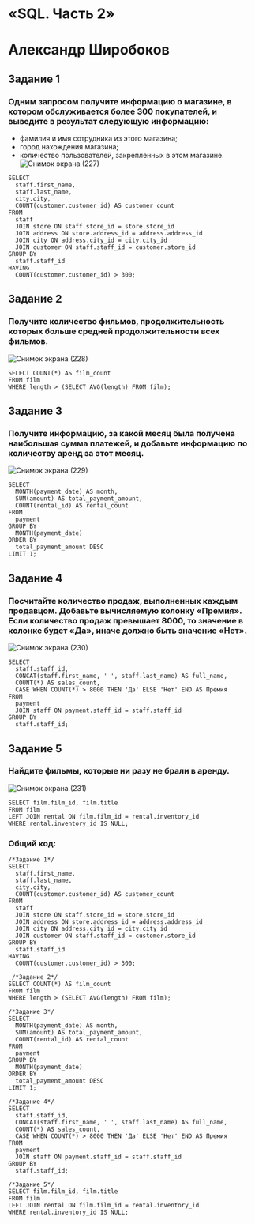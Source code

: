 # «SQL. Часть 2»
# Александр Широбоков
## Задание 1
### Одним запросом получите информацию о магазине, в котором обслуживается более 300 покупателей, и выведите в результат следующую информацию:
 - фамилия и имя сотрудника из этого магазина;
 - город нахождения магазина;
 - количество пользователей, закреплённых в этом магазине.
![Снимок экрана (227)](https://github.com/AleksandrShirobokov/SQL.-2/assets/69298696/8b3165ce-f001-401d-a986-04b0e34a9bb1)
```
SELECT
  staff.first_name,
  staff.last_name,
  city.city,
  COUNT(customer.customer_id) AS customer_count
FROM
  staff
  JOIN store ON staff.store_id = store.store_id
  JOIN address ON store.address_id = address.address_id
  JOIN city ON address.city_id = city.city_id
  JOIN customer ON staff.staff_id = customer.store_id
GROUP BY
  staff.staff_id
HAVING
  COUNT(customer.customer_id) > 300;
```
## Задание 2
### Получите количество фильмов, продолжительность которых больше средней продолжительности всех фильмов.
![Снимок экрана (228)](https://github.com/AleksandrShirobokov/SQL.-2/assets/69298696/51e175a8-4e78-413e-8b24-04feead189a8)
```
SELECT COUNT(*) AS film_count
FROM film
WHERE length > (SELECT AVG(length) FROM film);
```
## Задание 3
### Получите информацию, за какой месяц была получена наибольшая сумма платежей, и добавьте информацию по количеству аренд за этот месяц.
![Снимок экрана (229)](https://github.com/AleksandrShirobokov/SQL.-2/assets/69298696/5a3b2f08-d9dd-44b0-a8cf-b0c4911fb5e9)
```
SELECT
  MONTH(payment_date) AS month,
  SUM(amount) AS total_payment_amount,
  COUNT(rental_id) AS rental_count
FROM
  payment
GROUP BY
  MONTH(payment_date)
ORDER BY
  total_payment_amount DESC
LIMIT 1;
```
## Задание 4
### Посчитайте количество продаж, выполненных каждым продавцом. Добавьте вычисляемую колонку «Премия». Если количество продаж превышает 8000, то значение в колонке будет «Да», иначе должно быть значение «Нет».
![Снимок экрана (230)](https://github.com/AleksandrShirobokov/SQL.-2/assets/69298696/6d6e3709-2a42-438e-ab2a-2a734d5fa18b)
```
SELECT
  staff.staff_id,
  CONCAT(staff.first_name, ' ', staff.last_name) AS full_name,
  COUNT(*) AS sales_count,
  CASE WHEN COUNT(*) > 8000 THEN 'Да' ELSE 'Нет' END AS Премия
FROM
  payment
  JOIN staff ON payment.staff_id = staff.staff_id
GROUP BY
  staff.staff_id;
```
## Задание 5
### Найдите фильмы, которые ни разу не брали в аренду.
![Снимок экрана (231)](https://github.com/AleksandrShirobokov/SQL.-2/assets/69298696/c3053328-4887-458f-9ff3-d152eb139d42)
```
SELECT film.film_id, film.title
FROM film
LEFT JOIN rental ON film.film_id = rental.inventory_id
WHERE rental.inventory_id IS NULL;
```
### Общий код:
```
/*Задание 1*/
SELECT
  staff.first_name,
  staff.last_name,
  city.city,
  COUNT(customer.customer_id) AS customer_count
FROM
  staff
  JOIN store ON staff.store_id = store.store_id
  JOIN address ON store.address_id = address.address_id
  JOIN city ON address.city_id = city.city_id
  JOIN customer ON staff.staff_id = customer.store_id
GROUP BY
  staff.staff_id
HAVING
  COUNT(customer.customer_id) > 300;

 /*Задание 2*/
SELECT COUNT(*) AS film_count
FROM film
WHERE length > (SELECT AVG(length) FROM film);

/*Задание 3*/
SELECT
  MONTH(payment_date) AS month,
  SUM(amount) AS total_payment_amount,
  COUNT(rental_id) AS rental_count
FROM
  payment
GROUP BY
  MONTH(payment_date)
ORDER BY
  total_payment_amount DESC
LIMIT 1;

/*Задание 4*/
SELECT
  staff.staff_id,
  CONCAT(staff.first_name, ' ', staff.last_name) AS full_name,
  COUNT(*) AS sales_count,
  CASE WHEN COUNT(*) > 8000 THEN 'Да' ELSE 'Нет' END AS Премия
FROM
  payment
  JOIN staff ON payment.staff_id = staff.staff_id
GROUP BY
  staff.staff_id;

/*Задание 5*/
SELECT film.film_id, film.title
FROM film
LEFT JOIN rental ON film.film_id = rental.inventory_id
WHERE rental.inventory_id IS NULL;
```
